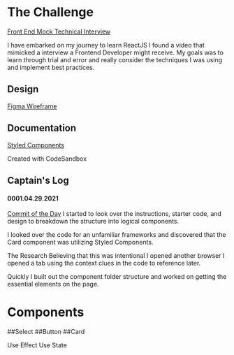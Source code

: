 # The Challenge
[Front End Mock Technical Interview](https://www.youtube.com/watch?v=vomuCMmoNyE&ab_channel=DonTheDeveloper)

I have embarked on my journey to learn ReactJS I found a video that mimicked a interview a Frontend Developer might receive. My goals was to learn through trial and error and really consider the techniques I was using and implement best practices.

## Design
[Figma Wireframe](https://www.figma.com/file/D7zpAhRq7Zy2LKDzpk1VfV/Pokedex-Interview-Project?node-id=5%3A0)

## Documentation
[Styled Components](https://styled-components.com/)

Created with CodeSandbox
## Captain's Log 

#### 0001.04.29.2021
[Commit of the Day]()
I started to look over the instructions, starter code, and design to breakdown the structure into logical components.

I looked over the code for an unfamiliar frameworks and discovered that the Card component was utilizing Styled Components.

The Research
Believing that this was intentional I opened another browser I opened a tab using the context clues in the code to reference later.



Quickly I built out the component folder structure and worked on getting the essential elements on the page.


# Components

##Select
##Button
##Card

Use Effect
Use State
